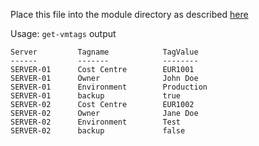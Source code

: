 Place this file into the module directory as described [here](../readme.md#install-cloud-modules)

Usage: `get-vmtags`
output
```
Server         Tagname            TagValue
------         -------            --------
SERVER-01      Cost Centre        EUR1001
SERVER-01      Owner              John Doe
SERVER-01      Environment        Production
SERVER-01      backup             true
SERVER-02      Cost Centre        EUR1002
SERVER-02      Owner              Jane Doe
SERVER-02      Environment        Test
SERVER-02      backup             false
```
